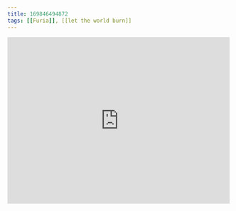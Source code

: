 ```yaml
---
title: 169846494872
tags: [[Furia]], [[let the world burn]]
---
```

<iframe allow="accelerometer; autoplay; clipboard-write; encrypted-media; gyroscope; picture-in-picture" allowfullscreen="" frameborder="0" height="375" id="youtube_iframe" src="https://www.youtube.com/embed/VqwuHkbcGQ8?feature=oembed&amp;enablejsapi=1&amp;origin=https://safe.txmblr.com&amp;wmode=opaque" width="500"></iframe>